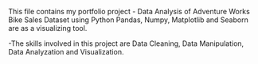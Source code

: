 This file contains my portfolio project - Data Analysis of Adventure Works Bike Sales Dataset
using Python Pandas, Numpy, Matplotlib and Seaborn are as a visualizing tool.

-The skills involved in this project are Data Cleaning, Data Manipulation, Data Analyzation and Visualization.

